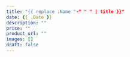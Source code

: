 ```yaml
---
title: "{{ replace .Name "-" " " | title }}"
date: {{ .Date }}
description: ""
price: ""
product_url: ""
images: []
draft: false
---
```

